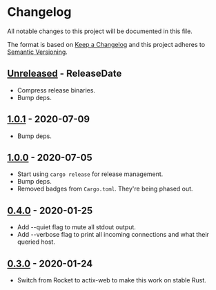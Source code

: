 # Changelog

All notable changes to this project will be documented in this file.

The format is based on [Keep a Changelog](http://keepachangelog.com/)
and this project adheres to [Semantic Versioning](http://semver.org/).

<!-- next-header -->

## [Unreleased] - ReleaseDate
- Compress release binaries.
- Bump deps.

## [1.0.1] - 2020-07-09
- Bump deps.

## [1.0.0] - 2020-07-05
- Start using `cargo release` for release management.
- Bump deps.
- Removed badges from `Cargo.toml`. They're being phased out.

## [0.4.0] - 2020-01-25
- Add --quiet flag to mute all stdout output.
- Add --verbose flag to print all incoming connections and what their queried host.

## [0.3.0] - 2020-01-24
- Switch from Rocket to actix-web to make this work on stable Rust.

<!-- next-url -->
[Unreleased]: https://github.com/svenstaro/proby/compare/v1.0.1...HEAD
[1.0.1]: https://github.com/svenstaro/proby/compare/v1.0.0...v1.0.1
[1.0.0]: https://github.com/svenstaro/proby/compare/0.4.0...v1.0.0
[0.4.0]: https://github.com/svenstaro/proby/compare/0.3.0...0.4.0
[0.3.0]: https://github.com/svenstaro/proby/compare/0.2.0...0.3.0
